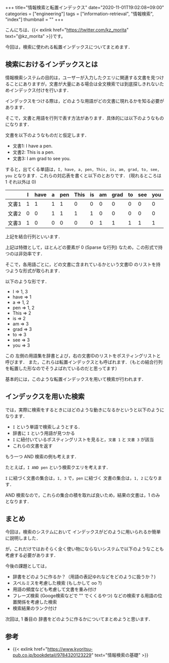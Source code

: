 +++
title="情報検索と転置インデックス"
date="2020-11-01T19:02:08+09:00"
categories = ["engineering"]
tags = ["information-retrieval", "情報検索", "index"]
thumbnail = ""
+++

こんにちは、{{< exlink href="https://twitter.com/kz_morita" text="@kz_morita" >}}です。

今回は，検索に使われる転置インデックスについてまとめます．

## 検索におけるインデックスとは

情報検索システムの目的は，ユーザーが入力したクエリに関連する文書を見つけることにありますが，文書が大量にある場合は全文検索では到底探しきれないためインデックス付けを行います．

インデックスをつける際は，どのような用語がどの文書に現れるかを知る必要があります．

そこで，文書と用語を行列で表す方法があります．具体的には以下のようなものになります．

文書を以下のようなものだと仮定します．

* 文書1: I have a pen.
* 文書2: This is a pen.
* 文書3: I am grad to see you.

すると，出てくる単語は，`I, have, a, pen, This, is, am, grad, to, see, you` となります．これらの対応表を書くと以下のとおりです．
(現れるところは 1 それ以外は 0)

|  | I | have | a | pen | This | is | am | grad | to | see | you
|-----|-----|-----|-----|-----|-----|-----|-----|-----|-----|-----|-----|
| 文書1 | 1 | 1 | 1 | 1 | 0 | 0 | 0 | 0 | 0 | 0 | 0 | 0 |
| 文書2 | 0 | 0 | 1 | 1 | 1 | 1 | 0 | 0 | 0 | 0 | 0 | 0 |
| 文書3 | 1 | 0 | 0 | 0 | 0 | 0 | 1 | 1 | 1 | 1 | 1 | 1 |

上記を結合行列といいます．

上記は特徴として，ほとんどの要素が 0 (Sparse な行列) なため，この形式で持つのは非効率です．

そこで，各用語ごとに，どの文書に含まれているかという文書ID のリストを持つような形式が取られます．

以下のような形です．

* I => 1, 3
* have => 1
* a => 1, 2
* pen => 1, 2
* This => 2
* is => 2
* am => 3
* grad => 3
* to => 3
* see => 3
* you => 3

この 左側の用語集を辞書とよび，右の文書IDのリストをポスティングリストと呼びます．
また，これらは転置インデックスとも呼ばれます．（もとの結合行列を転置した形なのでそうよばれているのだと思ってます）

基本的には，このような転置インデックスを用いて検索が行われます．

## インデックスを用いた検索

では，実際に検索をするときにはどのような動きになるかというと以下のようになります．

* `I` という単語で検索しようとする．
* 辞書に `I` という用語が見つかる
* `I` に紐付いているポスティングリストを見ると，`文書 1` と `文書 3` が該当
* これらの文書を返す


もう一つ AND 検索の例も考えます．

たとえば，`I AND pen` という検索クエリを考えます．

`I` に紐づく文書の集合は，`1, 3` で，`pen` に紐づく 文書の集合は，`1, 2` になります．

AND 検索なので，これらの集合の積を取れば良いため，結果の文書は，1 のみとなります．


## まとめ

今回は，検索のシステムにおいて インデックスがどのように用いられるか簡単に説明しました．

が，これだけではおそらく全く使い物にならないシステムで以下のようなことも考慮する必要があります．

今後の課題としては，

- 辞書をどのように作るか？（用語の表記ゆれなどをどのように扱うか？)
- スペルミスを考慮した検索 (もしかして oo ?)
- 用語の頻度なども考慮して文書を重み付け
- フレーズ検索 (Googe検索などで "" でくくるやつ) などの検索する用語の位置関係を考慮した検索
- 検索結果のランク付け

次回は, 1 番目の 辞書をどのように作るかについてまとめようと思います．

## 参考

* {{< exlink href="https://www.kyoritsu-pub.co.jp/bookdetail/9784320123229" text="情報検索の基礎" >}}

